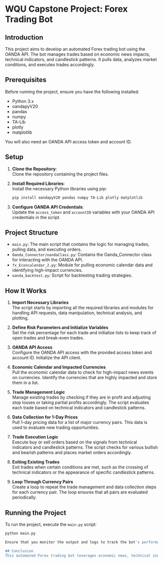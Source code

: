 # WQU Capstone Project: Forex Trading Bot

## Introduction

This project aims to develop an automated Forex trading bot using the OANDA API. The bot manages trades based on economic news impacts, technical indicators, and candlestick patterns. It pulls data, analyzes market conditions, and executes trades accordingly.

## Prerequisites

Before running the project, ensure you have the following installed:

- Python 3.x
- oandapyV20
- pandas
- numpy
- TA-Lib
- plotly
- matplotlib

You will also need an OANDA API access token and account ID.

## Setup

1. **Clone the Repository**:  
   Clone the repository containing the project files.

2. **Install Required Libraries**:  
   Install the necessary Python libraries using pip:
   ```sh
   pip install oandapyV20 pandas numpy TA-Lib plotly matplotlib
   
3. **Configure OANDA API Credentials**:  
   Update the `access_token` and `accountID` variables with your OANDA API credentials in the script.

## Project Structure

- `main.py`: The main script that contains the logic for managing trades, pulling data, and executing orders.
- `Oanda_Connector/oandaClass.py`: Contains the Oanda_Connector class for interacting with the OANDA API.
- `fx_Econcalendar_2.py`: Module for pulling economic calendar data and identifying high-impact currencies.
- `oanda_backtest.py`: Script for backtesting trading strategies.

## How It Works

1. **Import Necessary Libraries**  
   The script starts by importing all the required libraries and modules for handling API requests, data manipulation, technical analysis, and plotting.

2. **Define Risk Parameters and Initialize Variables**  
   Set the risk percentage for each trade and initialize lists to keep track of open trades and break-even trades.

3. **OANDA API Access**  
   Configure the OANDA API access with the provided access token and account ID. Initialize the API client.

4. **Economic Calendar and Impacted Currencies**  
   Pull the economic calendar data to check for high-impact news events on currencies. Identify the currencies that are highly impacted and store them in a list.

5. **Trade Management Logic**  
   Manage existing trades by checking if they are in profit and adjusting stop losses or taking partial profits accordingly. The script evaluates each trade based on technical indicators and candlestick patterns.

6. **Data Collection for 1-Day Prices**  
   Pull 1-day pricing data for a list of major currency pairs. This data is used to evaluate new trading opportunities.

7. **Trade Execution Logic**  
   Execute buy or sell orders based on the signals from technical indicators and candlestick patterns. The script checks for various bullish and bearish patterns and places market orders accordingly.

8. **Exiting Existing Trades**  
   Exit trades when certain conditions are met, such as the crossing of technical indicators or the appearance of specific candlestick patterns.

9. **Loop Through Currency Pairs**  
   Create a loop to repeat the trade management and data collection steps for each currency pair. The loop ensures that all pairs are evaluated periodically.

## Running the Project

To run the project, execute the `main.py` script:
```sh
python main.py

Ensure that you monitor the output and logs to track the bot's performance and make adjustments as needed.

## Conclusion
This automated Forex trading bot leverages economic news, technical indicators, and candlestick patterns to make informed trading decisions. By continuously monitoring and managing trades, the bot aims to optimize trading performance and manage risk effectively.
